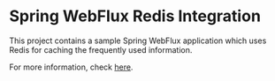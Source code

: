 # Spring WebFlux Redis Integration

This project contains a sample Spring WebFlux application which uses Redis for caching the frequently used information.

For more information, check [here](https://www.vinsguru.com/spring-webflux-redis/).